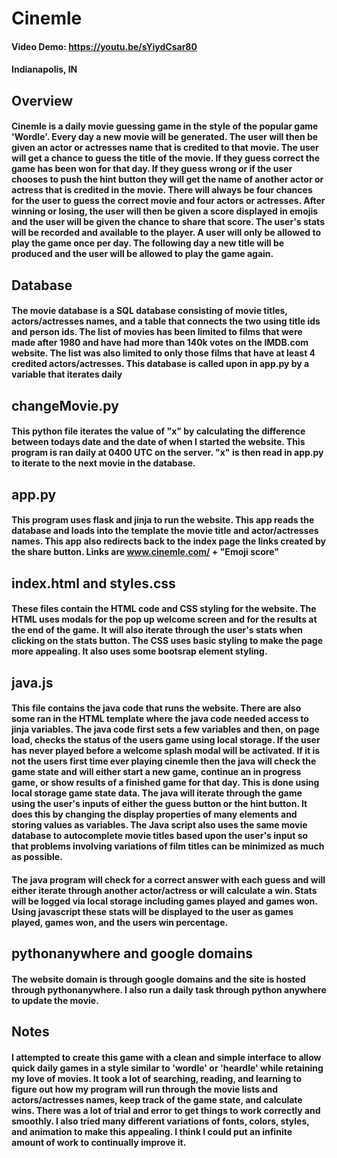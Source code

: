 # Cinemle
#### Video Demo: https://youtu.be/sYiydCsar80
#### Indianapolis, IN
## Overview 
#### Cinemle is a daily movie guessing game in the style of the popular game 'Wordle'. Every day a new movie will be generated. The user will then be given an actor or actresses name that is credited to that movie. The user will get a chance to guess the title of the movie. If they guess correct the game has been won for that day. If they guess wrong or if the user chooses to push the hint button they will get the name of another actor or actress that is credited in the movie. There will always be four chances for the user to guess the correct movie and four actors or actresses. After winning or losing, the user will then be given a score displayed in emojis and the user will be given the chance to share that score. The user's stats will be recorded and available to the player. A user will only be allowed to play the game once per day. The following day a new title will be produced and the user will be allowed to play the game again. 
## Database
#### The movie database is a SQL database consisting of movie titles, actors/actresses names, and a table that connects the two using title ids and person ids. The list of movies has been limited to films that were made after 1980 and have had more than 140k votes on the IMDB.com website. The list was also limited to only those films that have at least 4 credited actors/actresses. This database is called upon in app.py by a variable that iterates daily
## changeMovie.py
#### This python file iterates the value of "x" by calculating the difference between todays date and the date of when I started the website. This program is ran daily at 0400 UTC on the server. "x" is then read in app.py to iterate to the next movie in the database. 
## app.py
#### This program uses flask and jinja to run the website. This app reads the database and loads into the template the movie title and actor/actresses names. This app also redirects back to the index page the links created by the share button. Links are www.cinemle.com/ + "Emoji score"
## index.html and styles.css
#### These files contain the HTML code and CSS styling for the website. The HTML uses modals for the pop up welcome screen and for the results at the end of the game. It will also iterate through the user's stats when clicking on the stats button. The CSS uses basic styling to make the page more appealing. It also uses some bootsrap element styling. 
## java.js
#### This file contains the java code that runs the website. There are also some <scripts> ran in the HTML template where the java code needed access to jinja variables. The java code first sets a few variables and then, on page load, checks the status of the users game using local storage. If the user has never played before a welcome splash modal will be activated. If it is not the users first time ever playing cinemle then the java will check the game state and will either start a new game, continue an in progress game, or show results of a finished game for that day. This is done using local storage game state data. The java will iterate through the game using the user's inputs of either the guess button or the hint button. It does this by changing the display properties of many elements and storing values as variables. The Java script also uses the same movie database to autocomplete movie titles based upon the user's input so that problems involving variations of film titles can be minimized as much as possible. 
#### The java program will check for a correct answer with each guess and will either iterate through another actor/actress or will calculate a win. Stats will be logged via local storage including games played and games won. Using javascript these stats will be displayed to the user as games played, games won, and the users win percentage. 
## pythonanywhere and google domains
#### The website domain is through google domains and the site is hosted through pythonanywhere. I also run a daily task through python anywhere to update the movie. 
## Notes
#### I attempted to create this game with a clean and simple interface to allow quick daily games in a style similar to 'wordle' or 'heardle' while retaining my love of movies. It took a lot of searching, reading, and learning to figure out how my program will run through the movie lists and actors/actresses names, keep track of the game state, and calculate wins. There was a lot of trial and error to get things to work correctly and smoothly. I also tried many different variations of fonts, colors, styles, and animation to make this appealing. I think I could put an infinite amount of work to continually improve it. 
